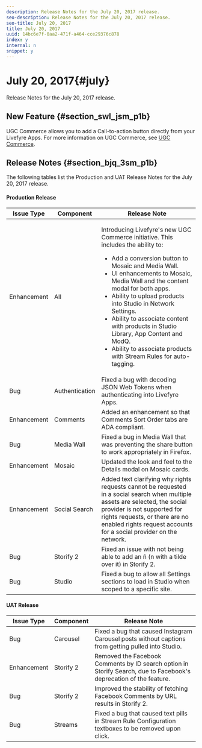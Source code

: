 ```yaml
---
description: Release Notes for the July 20, 2017 release.
seo-description: Release Notes for the July 20, 2017 release.
seo-title: July 20, 2017
title: July 20, 2017
uuid: 14bc6e7f-0aa2-471f-a464-cce29376c878
index: y
internal: n
snippet: y
---
```


# July 20, 2017{#july}

Release Notes for the July 20, 2017 release.

## New Feature {#section_swl_jsm_p1b}

UGC Commerce allows you to add a Call-to-action button directly from your Livefyre Apps. For more information on UGC Commerce, see [UGC Commerce](../../c-ugc-commerce.md#c_ugc_commerce).

## Release Notes {#section_bjq_3sm_p1b}

The following tables list the Production and UAT Release Notes for the July 20, 2017 release.

#### Production Release
<table id="table_ng5_vtz_p1b">  
 <thead> 
  <tr> 
   <th class="entry"><b>Issue Type</b></th> 
   <th class="entry"><b>Component</b></th> 
   <th class="entry"><b>Release Note</b></th> 
  </tr> 
 </thead>
 <tbody> 
  <tr> 
   <td> Enhancement</td> 
   <td> All</td> 
   <td> <p>Introducing Livefyre's new UGC Commerce initiative. This includes the ability to: </p> 
    <ul id="ul_lkr_5hd_k1b"> 
     <li>Add a conversion button to Mosaic and Media Wall.</li> 
     <li>UI enhancements to Mosaic, Media Wall and the content modal for both apps.</li> 
     <li>Ability to upload products into Studio in Network Settings.</li> 
     <li>Ability to associate content with products in Studio Library, App Content and ModQ.</li> 
     <li>Ability to associate products with Stream Rules for auto-tagging.</li> 
    </ul> </td> 
  </tr> 
  <tr> 
   <td> Bug</td> 
   <td> Authentication</td> 
   <td> Fixed a bug with decoding JSON Web Tokens when authenticating into Livefyre Apps.</td> 
  </tr> 
  <tr> 
   <td> Enhancement</td> 
   <td> Comments</td> 
   <td> Added an enhancement so that Comments Sort Order tabs are ADA compliant.</td> 
  </tr> 
  <tr> 
   <td> Bug</td> 
   <td> Media Wall</td> 
   <td> Fixed a bug in Media Wall that was preventing the share button to work appropriately in Firefox. </td> 
  </tr> 
  <tr> 
   <td> Enhancement</td> 
   <td> Mosaic</td> 
   <td> Updated the look and feel to the Details modal on Mosaic cards.</td> 
  </tr> 
  <tr> 
   <td> Enhancement</td> 
   <td> Social Search</td> 
   <td> Added text clarifying why rights requests cannot be requested in a social search when multiple assets are selected, the social provider is not supported for rights requests, or there are no enabled rights request accounts for a social provider on the network.</td> 
  </tr> 
  <tr> 
   <td> Bug</td> 
   <td> Storify 2</td> 
   <td> Fixed an issue with not being able to add an ñ (n with a tilde over it) in Storify 2.</td> 
  </tr> 
  <tr> 
   <td> Bug</td> 
   <td> Studio</td> 
   <td> Fixed a bug to allow all Settings sections to load in Studio when scoped to a specific site.</td> 
  </tr> 
 </tbody> 
</table>

#### UAT Release
| **Issue Type** |**Component** |**Release Note** |
|---|---|---|
|  Bug | Carousel | Fixed a bug that caused Instagram Carousel posts without captions from getting pulled into Studio. |
|  Enhancement | Storify 2 | Removed the Facebook Comments by ID search option in Storify Search, due to Facebook's deprecation of the feature. |
|  Bug | Storify 2 | Improved the stability of fetching Facebook Comments by URL results in Storify 2. |
|  Bug | Streams | Fixed a bug that caused text pills in Stream Rule Configuration textboxes to be removed upon click. |

